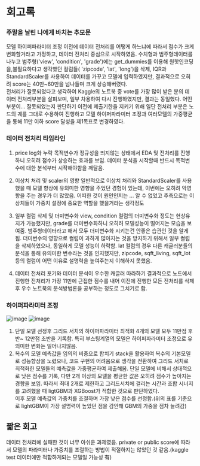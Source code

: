 # 회고록
### 주말을 날린 나에게 바치는 추모문
모델 하이퍼파라미터 조정 이전에 데이터 전처리를 어떻게 하느냐에 따라서 점수가 크게 변화할거라고 가정하고, 데이터 전처리 중심으로 시작하였음. 수치형과 범주형데이터를 나누고 범주형('view', 'condition', 'grade')에는 get_dummies를 이용해 원핫인코딩을,불필요하다고 생각했던 컬럼들( 'zipcode', 'lat', 'long')을 삭제, IQR과 StandardScaler를 사용하여 데이터를 가꾸고 모델에 입력하였지만, 결과적으로 오히려 score는 40만~60만을 넘나들며 크게 상승해버렸다.  
전처리가 잘못되었다고 생각하여 Kaggle의 노트북 중 vote를 가장 많이 받은 분의 데이터 전처리부분을 살펴보며, 일부 차용하여 다시 진행하였지만, 결과는 동일했다. 어떤 부분이... 잘못되었는지 판단하기 이전에 제출기한을 지키기 위해 일단 전처리 부분은 노드의 궤를 그대로 수용하여 진행하고 모델 하이퍼파라미터 조정과 여러모델의 가중평균을 통해 11만 이하 score 달성을 제1목표로 변경하였다.

### 데이터 전처리 타임라인
1. price log화 누락
목적변수가 정규성을 띄지않는 상태에서 EDA 및 전처리를 진행하니 오히려 점수가 상승하는 효과를 보임. 데이터 분석을 시작할때 반드시 목적변수에 대한 분석부터 시작해야함을 깨달음.

2. 이상치 처리 및 scaler의 영향
일반적으로 이상치 처리와 StandardScaler를 사용했을 때 모델 향상에 유의미한 영향을 주었던 경험이 있는데, 이번에는 오히려 악영향을 주는 경우가 더 많았음. 어떠한 것이 원인인지는 ... 알 수 없었고 추측으로는 이상치들이 가중치 설정에 중요한 역할을 했을거라는 생각정도

3. 일부 컬럼 삭제 및 더미변수화
view, condition 컬럼의 더미변수화 정도는 현상유지가 가능했지만, grade를 더미변수화하니 오히려 모델성능이 떨어지는 모습을 보여줌. 범주형데이터라고 해서 모두 더미변수화 시키는건 안좋은 습관인 것을 알게됨. 더미변수의 영향으로 컬럼이 과하게 많아지는 것을 방지하기 위해서 일부 컬럼을 삭제하였으나, 동일하게 모델 성능이 하락함. lat 컬럼의 경우 다른 캐글러분들의 분석을 통해 유의미한 변수라는 것을 인지했지만, zipcode, sqft_living, sqft_lot 등의 컬럼이 어떤 이유로 설명력을 높여주는지 이해하지 못했음.

4. 데이터 전처리 포기와 데이터 분석이 우수한 캐글러 따라하기
결과적으로 노드에서 진행한 전처리가 가장 11만에 근접한 점수를 내어 이전에 진행한 모든 전처리를 삭제 후 우수 노트북의 분석방법론을 공부하는 정도로 그치기로 함.

### 하이퍼파라미터 조정
![image](https://user-images.githubusercontent.com/69811817/167563700-c5b1c6dd-059f-4a95-94eb-10d1210ddf01.png)
![image](https://user-images.githubusercontent.com/69811817/167563962-84e12270-7d04-441f-bff9-508b893ef378.png)
1. 단일 모델 선정후 그리드 서치의 하이퍼파라미터 최적화
4개의 모델 모두 11만점 후반~ 12만점 초반을 기록함. 특히 부스팅계열의 모델은 하이퍼파라미터 조정으로 유의미한 변화는 일어나지않음.
2. 복수의 모델 예측값을 임의의 비중으로 합치기
stack을 활용하여 복수의 기본모델로 성능향상을 노렸으나, 코드 구현의 어려움으로 생각을 전환하여 그리드 서치로 최적화한 모델들의 예측값을 가중평균하여 제출해봄. 단일 모델에 비해서 상대적으로 낮은 점수를 기록, 다만 2개 이상의 모델을 평균한 값은 오히려 점수가 높아지는 경향을 보임. 따라서 최대 2개로 제한하고 그리드서치에 걸리는 시간과 조합 시너지를 고려했을 때 ligtGBM과 XGBoost가 적합한 것으로 판단하였다.  
이후 모델 예측값의 가중치를 조절하며 가장 낮은 점수를 선정함.(위의 표를 기준으로 lightGBM이 가장 설명력이 높았던 점을 감안해 GBM의 가중을 점차 늘려감)

## 짧은 회고
데이터 전처리에 실패한 것이 너무 아쉬운 과제였음.
private or public score에 따라서 모델의 파라미터나 가중치를 조절하는 방법이 적절하지는 않았던 것 같음.(kaggle test 데이터에만 적합하게되는 모델일 가능성 有)
